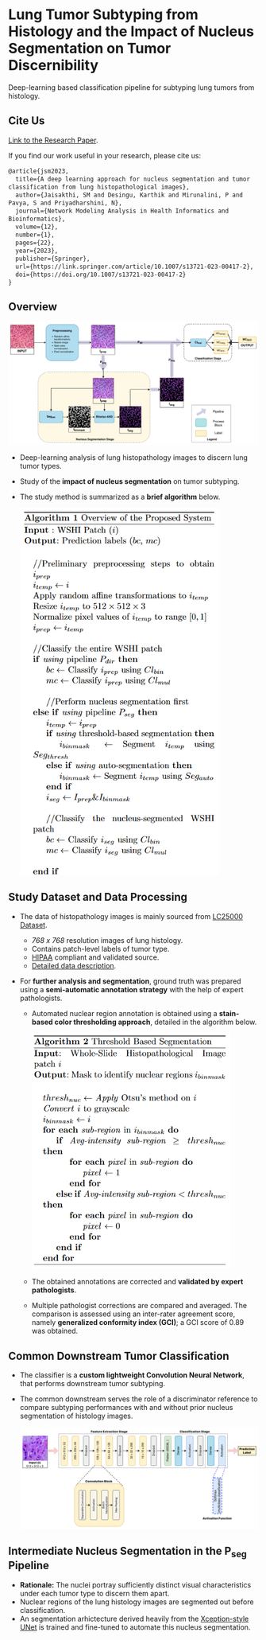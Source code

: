 # Lung Tumor Subtyping from Histology and the Impact of Nucleus Segmentation on Tumor Discernibility

Deep-learning based classification pipeline for subtyping lung tumors from histology.

## Cite Us

[Link to the Research Paper](https://link.springer.com/article/10.1007/s13721-023-00417-2).

If you find our work useful in your research, please cite us:

```
@article{jsm2023,
  title={A deep learning approach for nucleus segmentation and tumor classification from lung histopathological images},
  author={Jaisakthi, SM and Desingu, Karthik and Mirunalini, P and Pavya, S and Priyadharshini, N},
  journal={Network Modeling Analysis in Health Informatics and Bioinformatics},
  volume={12},
  number={1},
  pages={22},
  year={2023},
  publisher={Springer},
  url={https://link.springer.com/article/10.1007/s13721-023-00417-2},
  doi={https://doi.org/10.1007/s13721-023-00417-2}
}
```

## Overview

<img src="./figures/to-publish/Overall-Flowchart_V3.jpg" width="600">

- Deep-learning analysis of lung histopathology images to discern lung tumor types.    
- Study of the **impact of nucleus segmentation** on tumor subtyping.
- The study method is summarized as a **brief algorithm** below.    
      
  <img src="./figures/Study-Method.png" width="400">

## Study Dataset and Data Processing

- The data of histopathology images is mainly sourced from [LC25000 Dataset](https://www.kaggle.com/datasets/andrewmvd/lung-and-colon-cancer-histopathological-images).
  - *768 x 768* resolution images of lung histology.
  - Contains patch-level labels of tumor type.
  - [HIPAA](https://www.cdc.gov/phlp/publications/topic/hipaa.html) compliant and validated source.
  - [Detailed data description](https://arxiv.org/abs/1912.12142v1).
  
- For **further analysis and segmentation**, ground truth was prepared using a **semi-automatic annotation strategy** with the help of expert pathologists.
  - Automated nuclear region annotation is obtained using a **stain-based color thresholding approach**, detailed in the algorithm below.   
        
    <img src="./figures/Annotation-Algorithm.png" width="400" />     
  - The obtained annotations are corrected and **validated by expert pathologists**.
  - Multiple pathologist corrections are compared and averaged. The comparison is assessed using an inter-rater agreement score, namely **generalized conformity index (GCI)**; a GCI score of 0.89 was obtained.

## Common Downstream Tumor Classification

- The classifier is a **custom lightweight Convolution Neural Network**, that performs downstream tumor subtyping.
- The common downstream serves the role of a discriminator reference to compare subtyping performances with and without prior nucleus segmentation of histology images.
   
  <img src="./figures/to-publish/Classifier-Overall_V2.jpg" width="600">

## Intermediate Nucleus Segmentation in the P<sub>seg</sub> Pipeline

- **Rationale:** The nuclei portray sufficiently distinct visual characteristics under each tumor type to discern them apart.
- Nuclear regions of the lung histology images are segmented out before classification.
- An segmentation arhictecture derived heavily from the [Xception-style UNet](https://keras.io/examples/vision/oxford_pets_image_segmentation/) is trained and fine-tuned to automate this nucleus segmentation.
